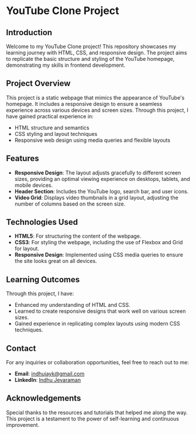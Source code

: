 # YouTube Clone Project

## Introduction
Welcome to my YouTube Clone project! This repository showcases my learning journey with HTML, CSS, and responsive design. The project aims to replicate the basic structure and styling of the YouTube homepage, demonstrating my skills in frontend development.

## Project Overview
This project is a static webpage that mimics the appearance of YouTube's homepage. It includes a responsive design to ensure a seamless experience across various devices and screen sizes. Through this project, I have gained practical experience in:

- HTML structure and semantics
- CSS styling and layout techniques
- Responsive web design using media queries and flexible layouts

## Features
- **Responsive Design**: The layout adjusts gracefully to different screen sizes, providing an optimal viewing experience on desktops, tablets, and mobile devices.
- **Header Section**: Includes the YouTube logo, search bar, and user icons.
- **Video Grid**: Displays video thumbnails in a grid layout, adjusting the number of columns based on the screen size.

## Technologies Used
- **HTML5**: For structuring the content of the webpage.
- **CSS3**: For styling the webpage, including the use of Flexbox and Grid for layout.
- **Responsive Design**: Implemented using CSS media queries to ensure the site looks great on all devices.

## Learning Outcomes
Through this project, I have:
- Enhanced my understanding of HTML and CSS.
- Learned to create responsive designs that work well on various screen sizes.
- Gained experience in replicating complex layouts using modern CSS techniques.

## Contact
For any inquiries or collaboration opportunities, feel free to reach out to me:
- **Email**: indhujayk@gmail.com
- **LinkedIn**: [Indhu Jeyaraman](https://www.linkedin.com/in/indhu-jeyaraman/)

## Acknowledgements
Special thanks to the resources and tutorials that helped me along the way. This project is a testament to the power of self-learning and continuous improvement.